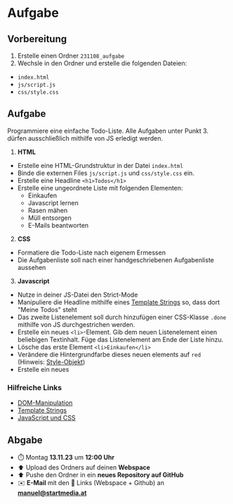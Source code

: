 # Aufgabe

## Vorbereitung

1. Erstelle einen Ordner `231108_aufgabe`
2. Wechsle in den Ordner und erstelle die folgenden Dateien:
- `index.html`
- `js/script.js`
- `css/style.css`

## Aufgabe

Programmiere eine einfache Todo-Liste. Alle Aufgaben unter Punkt 3. dürfen ausschließlich mithilfe von JS erledigt werden.

1. **HTML**
- Erstelle eine HTML-Grundstruktur in der Datei `index.html`
- Binde die externen Files `js/script.js` und `css/style.css` ein.
- Erstelle eine Headline `<h1>Todos</h1>`
- Erstelle eine ungeordnete Liste mit folgenden Elementen:
  - Einkaufen
  - Javascript lernen
  - Rasen mähen
  - Müll entsorgen
  - E-Mails beantworten

2. **CSS**
- Formatiere die Todo-Liste nach eigenem Ermessen
- Die Aufgabenliste soll nach einer handgeschriebenen Aufgabenliste aussehen

3. **Javascript**
- Nutze in deiner JS-Datei den Strict-Mode
- Manipuliere die Headline mithilfe eines [Template Strings](https://wiki.selfhtml.org/wiki/JavaScript/Objekte/String/template-literal) so, dass dort "Meine Todos" steht
- Das zweite Listenelement soll durch hinzufügen einer CSS-Klasse `.done` mithilfe von JS durchgestrichen werden.
- Erstelle ein neues `<li>`-Element. Gib dem neuen Listenelement einen beliebigen Textinhalt. Füge das Listenelement am Ende der Liste hinzu.
- Lösche das erste Element `<li>Einkaufen</li>`
- Verändere die Hintergrundfarbe dieses neuen elements auf `red` (Hinweis: [Style-Objekt](https://wiki.selfhtml.org/wiki/JavaScript/Tutorials/JavaScript_und_CSS#Das_style-Objekt_als_Schnittstelle_zu_Inline-Styles))
- Erstelle ein neues

### Hilfreiche Links
- [DOM-Manipulation](https://wiki.selfhtml.org/wiki/JavaScript/DOM#DOM-Manipulation)
- [Template Strings](https://wiki.selfhtml.org/wiki/JavaScript/Objekte/String/template-literal)
- [JavaScript und CSS](https://wiki.selfhtml.org/wiki/JavaScript/Tutorials/JavaScript_und_CSS)

## Abgabe
- ⏱️ Montag **13.11.23** um **12:00 Uhr**
- ⬆️ Upload des Ordners auf deinen **Webspace**
- ⬆️ Pushe den Ordner in ein **neues Repository auf GitHub**
- ✉️ **E-Mail** mit den 🔗 Links (Webspace + Github) an **manuel@startmedia.at**